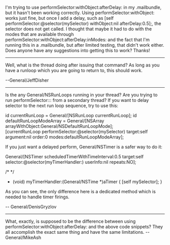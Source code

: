 
I'm trying to use performSelector:withObject:afterDelay: in my .mailbundle, but it hasn't been working correctly.  Using performSelector:withObject:  works just fine, but once I add a delay, such as     [self performSelector:@selector(mySelector) withObject:nil afterDelay:0.5];, the selector does not get called.  I thought that maybe it had to do with the modes that are available through performSelector:withObject:afterDelay:inModes: and the fact that I'm running this in a .mailbundle, but after limited testing, that didn't work either.  Does anyone have any suggestions into getting this to work?  Thanks!

----

Well, what is the thread doing after issuing that command?  As long as you have a runloop which you are going to return to, this should work.

--General/JeffDisher

----

Is the any General/NSRunLoop<nowiki/>s running in your thread? Are you trying to run     performSelector::: from a secondary thread?
If you want to delay selector to the next run loop sequence, try to use this:

    
id currentRunLoop = General/[NSRunLoop currentRunLoop];
id defaultRunLoopModeArray = General/[NSArray arrayWithObject:General/NSDefaultRunLoopMode];	
[currentRunLoop performSelector:@selector(mySelector)
	target:self
	argument:nil
	order:0
	modes:defaultRunLoopModeArray];


If you just want a delayed perform, General/NSTimer is a safer way to do it:

    
General/[NSTimer scheduledTimerWithTimeInterval:0.5
	target:self
	selector:@selector(myTimerHandler:)
	userInfo:nil
	repeats:NO];

/* */

- (void) myTimerHandler:(General/NSTime *)aTimer {
   [self mySelector];
}


As you can see, the only difference here is a dedicated method which is needed to handle timer firings.

-- General/DenisGryzlov

----
What, exactly, is supposed to be the difference between using     performSelector:withObject:afterDelay: and the above code snippets? They all accomplish the exact same thing and have the same limitations. -- General/MikeAsh